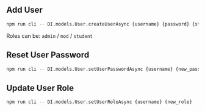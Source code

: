 ## Add User

```bash
npm run cli -- DI.models.User.createUserAsync {username} {password} {student_id} {role}
```

Roles can be: `admin` / `mod` / `student`

## Reset User Password

```bash
npm run cli -- DI.models.User.setUserPasswordAsync {username} {new_password}
```

## Update User Role

```bash
npm run cli -- DI.models.User.setUserRoleAsync {username} {new_role}
```
